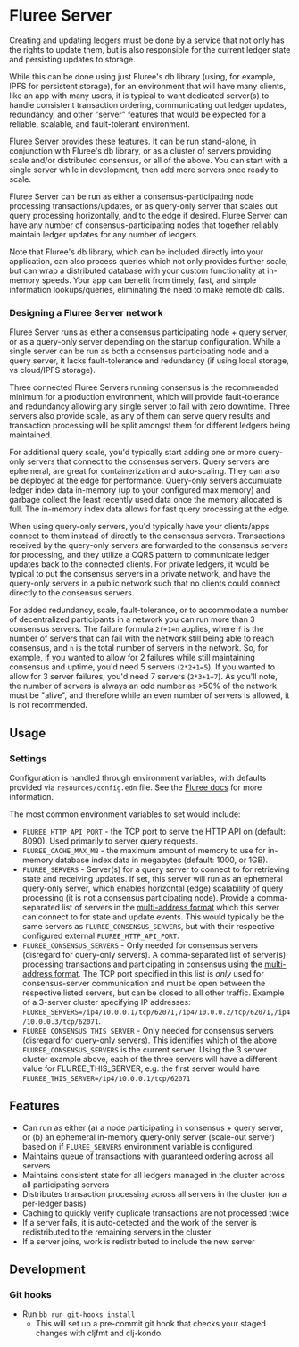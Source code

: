 # Fluree Server
Creating and updating ledgers must be done by a service that not only has the rights to update them, but is also
responsible for the current ledger state and persisting updates to storage.

While this can be done using just Fluree's db library (using, for example, IPFS for persistent storage), for
an environment that will have many clients, like an app with many users, it is typical to want dedicated server(s)
to handle consistent transaction ordering, communicating out ledger updates, redundancy, and other
"server" features that would be expected for a reliable, scalable, and fault-tolerant environment.

Fluree Server provides these features. It can be run stand-alone, in conjunction with Fluree's db library, or as a cluster
of servers providing scale and/or distributed consensus, or all of the above. You can start with a single server while
in development, then add more servers once ready to scale.

Fluree Server can be run as either a consensus-participating node processing transactions/updates, or as query-only server that scales out
query processing horizontally, and to the edge if desired. Fluree Server can have any number of consensus-participating
nodes that together reliably maintain ledger updates for any number of ledgers.

Note that Fluree's db library, which can be included directly into your application, can also process queries which
not only provides further scale, but can wrap a distributed database with your custom functionality at in-memory speeds.
Your app can benefit from timely, fast, and simple information lookups/queries, eliminating the need to make remote db calls.

### Designing a Fluree Server network
Fluree Server runs as either a consensus participating node + query server, or as a query-only server depending on
the startup configuration. While a single server can be run as both a consensus participating node and a query server,
it lacks fault-tolerance and redundancy (if using local storage, vs cloud/IPFS storage).

Three connected Fluree Servers running consensus is the recommended minimum for a production environment, which will
provide fault-tolerance and redundancy allowing any single server to fail with zero downtime. Three servers also
provide scale, as any of them can serve query results and transaction processing will be split amongst them
for different ledgers being maintained.

For additional query scale, you'd typically start adding one or more query-only servers that connect to the consensus
servers. Query servers are ephemeral, are great for containerization and
auto-scaling. They can also be deployed at the edge for performance. Query-only servers accumulate ledger index data
in-memory (up to your configured max memory) and garbage collect the least recently used data once the memory allocated
is full. The in-memory index data allows for fast query processing at the edge.

When using query-only servers, you'd typically have your clients/apps connect to them instead of directly to the consensus
servers. Transactions received by the query-only servers are forwarded to the consensus servers for processing, and
they utilize a CQRS pattern to communicate ledger updates back to the connected clients. For private ledgers, it
would be typical to put the consensus servers in a private network, and have the query-only servers in a public network
such that no clients could connect directly to the consensus servers.

For added redundancy, scale, fault-tolerance, or to accommodate a number of decentralized participants in a network you
can run more than 3 consensus servers. The failure formula `2f+1=n` applies, where `f` is the number of servers that can fail
with the network still being able to reach consensus, and `n` is the total number of servers in the network.
So, for example, if you wanted to allow for 2 failures while still maintaining consensus and uptime, you'd need 5 servers
(`2*2+1=5`). If you wanted to allow for 3 server failures, you'd need 7 servers (`2*3+1=7`). As you'll note, the number of
servers is always an odd number as >50% of the network must be "alive", and therefore while an even number of servers is allowed, it is not recommended.

## Usage

### Settings
Configuration is handled through environment variables, with defaults provided via `resources/config.edn` file.  See the [Fluree docs](https://docs.flur.ee/docs/running-fluree/configuration) for more information.

The most common environment variables to set would include:
- `FLUREE_HTTP_API_PORT` - the TCP port to serve the HTTP API on (default: 8090). Used primarily to server query requests.
- `FLUREE_CACHE_MAX_MB` - the maximum amount of memory to use for in-memory database index data in megabytes (default: 1000, or 1GB).
- `FLUREE_SERVERS` - Server(s) for a query server to connect to for retrieving state and receiving updates. If set, this server will run as an ephemeral query-only server, which enables horizontal (edge) scalability of query processing
  (it is not a consensus participating node). Provide a comma-separated list of servers in the
  [multi-address format](https://github.com/libp2p/specs/blob/master/addressing/README.md) which this server can connect to for state and update events.
  This would typically be the same servers as `FLUREE_CONSENSUS_SERVERS`, but with their respective configured external `FLUREE_HTTP_API_PORT`.
- `FLUREE_CONSENSUS_SERVERS` - Only needed for consensus servers (disregard for query-only servers). A comma-separated list of server(s) processing transactions and participating in consensus using the
  [multi-address format](https://github.com/libp2p/specs/blob/master/addressing/README.md). The TCP port specified in this list
  is *only* used for consensus-server communication and must be open between the respective listed servers, but can be closed to all other traffic.
  Example of a 3-server cluster specifying IP addresses: `FLUREE_SERVERS=/ip4/10.0.0.1/tcp/62071,/ip4/10.0.0.2/tcp/62071,/ip4/10.0.0.3/tcp/62071`.
- `FLUREE_CONSENSUS_THIS_SERVER` - Only needed for consensus servers (disregard for query-only servers).
  This identifies which of the above `FLUREE_CONSENSUS_SERVERS` is the current server. Using the 3 server cluster example above, each
  of the three servers will have a different value for FLUREE_THIS_SERVER, e.g. the first server would have `FLUREE_THIS_SERVER=/ip4/10.0.0.1/tcp/62071`


## Features
- Can run as either (a) a node participating in consensus + query server, or (b) an ephemeral in-memory query-only server (scale-out server) based on if `FLUREE_SERVERS` environment variable is configured.
- Maintains queue of transactions with guaranteed ordering across all servers
- Maintains consistent state for all ledgers managed in the cluster across all participating servers
- Distributes transaction processing across all servers in the cluster (on a per-ledger basis)
- Caching to quickly verify duplicate transactions are not processed twice
- If a server fails, it is auto-detected and the work of the server is redistributed to the remaining servers in the cluster
- If a server joins, work is redistributed to include the new server

## Development

### Git hooks

- Run `bb run git-hooks install`
    - This will set up a pre-commit git hook that checks your staged changes
      with cljfmt and clj-kondo.
